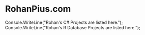 # RohanPius.com
Console.WriteLine("Rohan's C# Projects are listed here.");
Console.WriteLine("Rohan's R Database Projects are listed here.");
